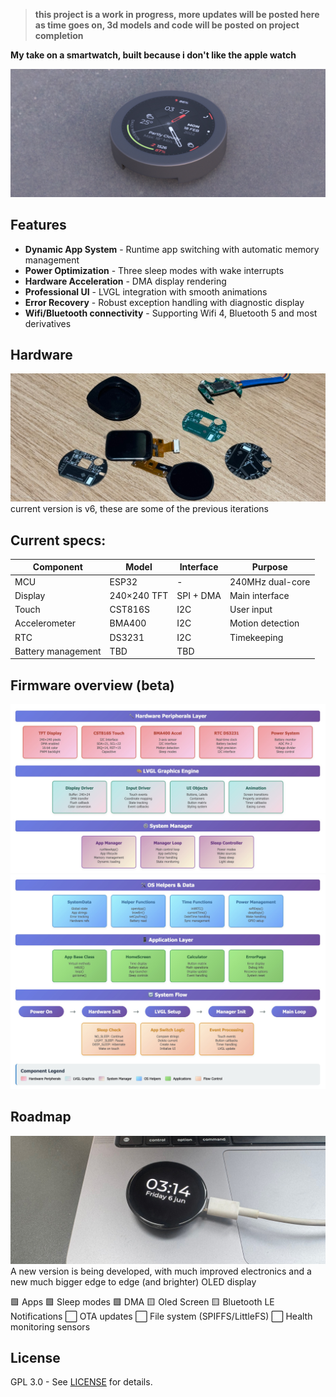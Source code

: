 > **this project is a work in progress, more updates will be posted here as time goes on, 3d models and code will be posted on project completion**

**My take on a smartwatch, built because i don't like the apple watch**

![Render](https://raw.githubusercontent.com/angelogerminario/potato-watch/refs/heads/main/images/render.jpg)
## Features

- **Dynamic App System** - Runtime app switching with automatic memory management
- **Power Optimization** - Three sleep modes with wake interrupts
- **Hardware Acceleration** - DMA display rendering
- **Professional UI** - LVGL integration with smooth animations
- **Error Recovery** - Robust exception handling with diagnostic display
- **Wifi/Bluetooth connectivity** - Supporting Wifi 4, Bluetooth 5 and most derivatives

## Hardware

![Real photos](https://raw.githubusercontent.com/angelogerminario/potato-watch/refs/heads/main/images/photos.jpg)
current version is v6, these are some of the previous iterations

## Current specs:

| Component          | Model       | Interface | Purpose          |
| ------------------ | ----------- | --------- | ---------------- |
| MCU                | ESP32       | -         | 240MHz dual-core |
| Display            | 240×240 TFT | SPI + DMA | Main interface   |
| Touch              | CST816S     | I2C       | User input       |
| Accelerometer      | BMA400      | I2C       | Motion detection |
| RTC                | DS3231      | I2C       | Timekeeping      |
| Battery management | TBD         | TBD       |                  |

## Firmware overview (beta)

![Os architecture1](https://raw.githubusercontent.com/angelogerminario/potato-watch/refs/heads/main/images/os1.jpeg)
![Os architecture2](https://raw.githubusercontent.com/angelogerminario/potato-watch/refs/heads/main/images/os2.jpeg)

## Roadmap

![Oled pic](https://raw.githubusercontent.com/angelogerminario/potato-watch/refs/heads/main/images/oled.jpg)
A new version is being developed, with much improved electronics and a new much bigger edge to edge (and brighter) OLED display

🟩 Apps
🟩 Sleep modes
🟩 DMA
🟨 Oled Screen
🟨 Bluetooth LE Notifications
⬜ OTA updates
⬜ File system (SPIFFS/LittleFS)
⬜ Health monitoring sensors

## License

GPL 3.0 - See [LICENSE](https://github.com/angelogerminario/Potato-watch/blob/main/LICENSE) for details.